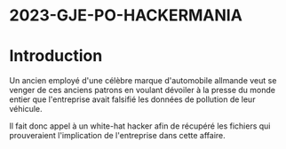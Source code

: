 # 2023-GJE-PO-HACKERMANIA
# Introduction


Un ancien employé d'une célèbre marque d'automobile allmande veut se venger de ces anciens patrons en voulant dévoiler à la presse du monde entier
que l'entreprise avait falsifié les données de pollution de leur véhicule.

Il fait donc appel à un white-hat hacker afin de récupéré les fichiers qui prouveraient l'implication de l'entreprise dans cette affaire.
